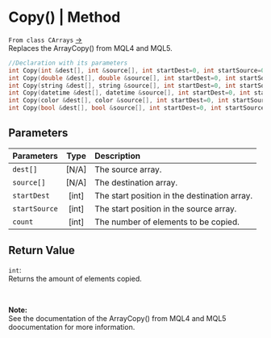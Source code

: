 # Copy() | Method
`From class CArrays` [->](arrays.md) <br>
Replaces the ArrayCopy() from MQL4 and MQL5.

```cpp
//Declaration with its parameters
int Copy(int &dest[], int &source[], int startDest=0, int startSource=0, int count=WHOLE_ARRAY);
int Copy(double &dest[], double &source[], int startDest=0, int startSource=0, int count=WHOLE_ARRAY);
int Copy(string &dest[], string &source[], int startDest=0, int startSource=0, int count=WHOLE_ARRAY);
int Copy(datetime &dest[], datetime &source[], int startDest=0, int startSource=0, int count=WHOLE_ARRAY);
int Copy(color &dest[], color &source[], int startDest=0, int startSource=0, int count=WHOLE_ARRAY);
int Copy(bool &dest[], bool &source[], int startDest=0, int startSource=0, int count=WHOLE_ARRAY);
```

## Parameters
| Parameters    | Type  | Description                                  |
| :------------ | :---: | :------------------------------------------- |
| `dest[]`      | [N/A] | The source array.                            |
| `source[]`    | [N/A] | The destination array.                       |
| `startDest`   | [int] | The start position in the destination array. |
| `startSource` | [int] | The start position in the source array.      |
| `count`       | [int] | The number of elements to be copied.         |

## Return Value
`int`: <br>
Returns the amount of elements copied.

<br>

**Note:** <br>
See the documentation of the ArrayCopy() from MQL4 and MQL5 doocumentation for more information.